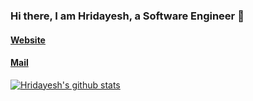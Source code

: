 ### Hi there, I am Hridayesh, a Software Engineer 👋

#### [Website](https://hridayeshsharma.com/) 
#### [Mail](mailto:dev.hridayesh@gmail.com)


[![Hridayesh's github stats](https://github-readme-stats.vercel.app/api?username=vyasriday&count_private=true&show_icons=true&bg_color=#000)](https://github.com/anuraghazra/github-readme-stats)

